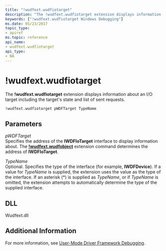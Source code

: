 ```yaml
---
title: "!wudfext.wudfiotarget"
description: "The !wudfext.wudfiotarget extension displays information about an I/O target including the target's state and list of sent requests."
keywords: ["!wudfext.wudfiotarget Windows Debugging"]
ms.date: 05/23/2017
topic_type:
- apiref
ms.topic: reference
api_name:
- wudfext.wudfiotarget
api_type:
- NA
---
```


# !wudfext.wudfiotarget

The **!wudfext.wudfiotarget** extension displays information about an I/O target including the target's state and list of sent requests.

```dbgcmd
!wudfext.wudfiotarget pWDFTarget TypeName
```

## Parameters

<span id="_______pWDFTarget______"></span><span id="_______pwdftarget______"></span><span id="_______PWDFTARGET______"></span> *pWDFTarget*   
Specifies the address of the **IWDFIoTarget** interface to display information about. The [**!wudfext.wudfobject**](-wudfext-wudfobject.md) extension command determines the address of **IWDFIoTarget**.

<span id="_______TypeName______"></span><span id="_______typename______"></span><span id="_______TYPENAME______"></span> *TypeName*   
Optional. Specifies the type of the interface (for example, **IWDFDevice**). If a value for *TypeName* is supplied, the extension uses the value as the type of the interface. If an asterisk (\*) is supplied as *TypeName*, or if *TypeName* is omitted, the extension attempts to automatically determine the type of the supplied interface.

## DLL

Wudfext.dll

## Additional Information

For more information, see [User-Mode Driver Framework Debugging](../debugger/user-mode-driver-framework-debugging.md).
